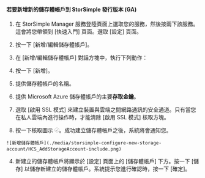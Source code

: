
#### 若要新增新的儲存體帳戶到 StorSimple 發行版本 (GA)

1. 在 StorSimple Manager 服務登陸頁面上選取您的服務，然後按兩下該服務。這會將您帶領到 [快速入門] 頁面。選取 [設定] 頁面。

2. 按一下 [新增/編輯儲存體帳戶]。

3. 在 [新增/編輯儲存體帳戶] 對話方塊中，執行下列動作：

  1. 按一下 [新增]。
  2. 提供儲存體帳戶的名稱。
  3. 提供 Microsoft Azure 儲存體帳戶的主要**存取金鑰**。
  4. 選取 [啟用 SSL 模式] 來建立裝置與雲端之間網路通訊的安全通道。只有當您在私人雲端內進行操作時，才能清除 [啟用 SSL 模式] 核取方塊。
  5. 按一下核取圖示 ![核取圖示](./media/storsimple-configure-new-storage-account/HCS_CheckIcon-include.png)。成功建立儲存體帳戶之後，系統將會通知您。

    ![新增儲存體帳戶](./media/storsimple-configure-new-storage-account/HCS_AddStorageAccount-include.png)

4. 新建立的儲存體帳戶將顯示於 [設定] 頁面上的 [儲存體帳戶] 下方。按一下 [儲存] 以儲存新建立的儲存體帳戶。系統提示您進行確認時，按一下 [確定]。

<!---HONumber=July15_HO2-->